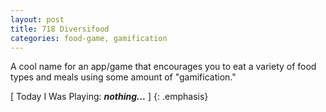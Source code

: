 ```yaml
---
layout: post
title: 718 Diversifood
categories: food-game, gamification
---
```

A cool name for an app/game that encourages you to eat a variety of food types and meals using some amount of "gamification."

[ Today I Was Playing: ***nothing...*** ]
{: .emphasis}